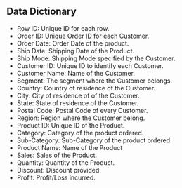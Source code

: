## Data Dictionary ##

- Row ID: Unique ID for each row.
- Order ID: Unique Order ID for each Customer.
- Order Date: Order Date of the product.
- Ship Date: Shipping Date of the Product.
- Ship Mode: Shipping Mode specified by the Customer.
- Customer ID: Unique ID to identify each Customer.
- Customer Name: Name of the Customer.
- Segment: The segment where the Customer belongs.
- Country: Country of residence of the Customer.
- City: City of residence of of the Customer.
- State: State of residence of the Customer.
- Postal Code: Postal Code of every Customer.
- Region: Region where the Customer belong.
- Product ID: Unique ID of the Product.
- Category: Category of the product ordered.
- Sub-Category: Sub-Category of the product ordered.
- Product Name: Name of the Product
- Sales: Sales of the Product.
- Quantity: Quantity of the Product.
- Discount: Discount provided.
- Profit: Profit/Loss incurred.
